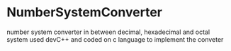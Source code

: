 # NumberSystemConverter
number system converter in between decimal, hexadecimal and octal system 
used devC++ and coded on c language to implement the conveter
